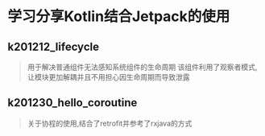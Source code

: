 # 学习分享Kotlin结合Jetpack的使用

## k201212_lifecycle
>用于解决普通组件无法感知系统组件的生命周期
>该组件利用了观察者模式,让模块更加解耦并且不用担心因生命周期而导致泄露

## k201230_hello_coroutine
>关于协程的使用,结合了retrofit并参考了rxjava的方式